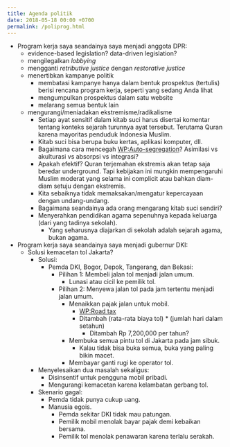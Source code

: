```yaml
---
title: Agenda politik
date: 2018-05-18 00:00 +0700
permalink: /poliprog.html
---
```


- Program kerja saya seandainya saya menjadi anggota DPR:
    - evidence-based legislation?
    data-driven legislation?
    - mengilegalkan *lobbying*
    - mengganti *retributive justice* dengan *restorative justice*
    - menertibkan kampanye politik
        - membatasi kampanye hanya dalam bentuk prospektus (tertulis) berisi rencana program kerja, seperti yang sedang Anda lihat
        - mengumpulkan prospektus dalam satu website
        - melarang semua bentuk lain
    - mengurangi/meniadakan ekstremisme/radikalisme
        - Setiap ayat sensitif dalam kitab suci harus disertai komentar tentang konteks sejarah turunnya ayat tersebut.
        Terutama Quran karena mayoritas penduduk Indonesia Muslim.
        - Kitab suci bisa berupa buku kertas, aplikasi komputer, dll.
        - Bagaimana cara mencegah [WP:Auto-segregation](https://en.wikipedia.org/wiki/Auto-segregation)?
        Asimilasi vs akulturasi vs absorpsi vs integrasi?
        - Apakah efektif?
        Quran terjemahan ekstremis akan tetap saja beredar underground.
        Tapi kebijakan ini mungkin mempengaruhi Muslim moderat yang selama ini complicit atau bahkan diam-diam setuju dengan ekstremis.
        - Kita sebaiknya tidak memaksakan/mengatur kepercayaan dengan undang-undang.
        - Bagaimana seandainya ada orang mengarang kitab suci sendiri?
        - Menyerahkan pendidikan agama sepenuhnya kepada keluarga (dari yang tadinya sekolah).
            - Yang seharusnya diajarkan di sekolah adalah sejarah agama, bukan agama.
- Program kerja saya seandainya saya menjadi gubernur DKI:
    - Solusi kemacetan tol Jakarta?
        - Solusi:
            - Pemda DKI, Bogor, Depok, Tangerang, dan Bekasi:
                - Pilihan 1: Membeli jalan tol menjadi jalan umum.
                    - Lunasi atau cicil ke pemilik tol.
                - Pilihan 2: Menyewa jalan tol pada jam tertentu menjadi jalan umum.
                    - Menaikkan pajak jalan untuk mobil.
                        - [WP:Road tax](https://en.wikipedia.org/wiki/Road_tax)
                        - Ditambah (rata-rata biaya tol) * (jumlah hari dalam setahun)
                            - Ditambah Rp 7,200,000 per tahun?
                    - Membuka semua pintu tol di Jakarta pada jam sibuk.
                        - Kalau tidak bisa buka semua, buka yang paling bikin macet.
                    - Membayar ganti rugi ke operator tol.
        - Menyelesaikan dua masalah sekaligus:
            - Disinsentif untuk pengguna mobil pribadi.
            - Mengurangi kemacetan karena kelambatan gerbang tol.
        - Skenario gagal:
            - Pemda tidak punya cukup uang.
            - Manusia egois.
                - Pemda sekitar DKI tidak mau patungan.
                - Pemilik mobil menolak bayar pajak demi kebaikan bersama.
                - Pemilik tol menolak penawaran karena terlalu serakah.
